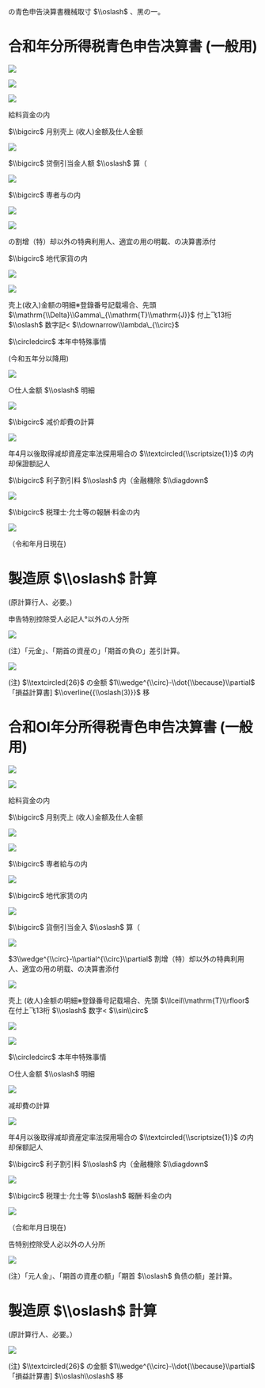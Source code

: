 の青色申告決算書機械取寸 $\\oslash$ 、黑の一。

# 合和年分所得税青色申告决算書 (一般用)

![](https://www.nta.go.jp/tmp/d643a307-903a-4b8d-bf9f-37549568833b/images/baad1adaa935ab7b7021f8fa981583160e0ca43897f6425b3bb8fc866ed17bce.jpg)

![](https://www.nta.go.jp/tmp/d643a307-903a-4b8d-bf9f-37549568833b/images/8b04e402e5dddc663ec48c53922c10b2f8c6be4f71a00c0df314b844f4c0a690.jpg)

![](https://www.nta.go.jp/tmp/d643a307-903a-4b8d-bf9f-37549568833b/images/6f41ee7b38f8b434a63125adc4942c5e1d110dff3532c8252b1c2a2f6d9efa0e.jpg)

給料貨金の内

$\\bigcirc$ 月别壳上 (收人)金额及仕人金额

![](https://www.nta.go.jp/tmp/d643a307-903a-4b8d-bf9f-37549568833b/images/d14a1eebe720a1527ecd98fc1bf47955b02da5bc97701521801bd2ab525ec106.jpg)

$\\bigcirc$ 贷倒引当金人额 $\\oslash$ 算（

![](https://www.nta.go.jp/tmp/d643a307-903a-4b8d-bf9f-37549568833b/images/cc90954451d52f7b8ed350e1d190092571b5220750719a22e18c9e37f70efb67.jpg)

$\\bigcirc$ 専者与の内

![](https://www.nta.go.jp/tmp/d643a307-903a-4b8d-bf9f-37549568833b/images/fb0a9987721ca86bfb71daf0334d6b228633893dac25eed38d835f20136cff35.jpg)

![](https://www.nta.go.jp/tmp/d643a307-903a-4b8d-bf9f-37549568833b/images/b5356dbbaddb9526b130f28c270fb63b17b8c14e8ac4466dc09d076d2904165c.jpg)

の割增（特）却以外の特典利用人、適宜の用の明載、の决算書添付

$\\bigcirc$ 地代家貨の内

![](https://www.nta.go.jp/tmp/d643a307-903a-4b8d-bf9f-37549568833b/images/f45cd3d1e7c91f1bf2a6693f64bbee25c92f6111ef77c3d82c56bf981151d00e.jpg)

![](https://www.nta.go.jp/tmp/d643a307-903a-4b8d-bf9f-37549568833b/images/cebbbaf86f9fd8efd082525c24af0fd3938d704a2023b2ddd762d254b46d7dad.jpg)

壳上(收入)金额の明細※登錄番号記载場合、先頭 $\\mathrm{\\Delta}\\Gamma\_{\\mathrm{T}\\mathrm{J}}$ 付上飞13桁 $\\oslash$ 数字記< $\\downarrow\\lambda\_{\\circ}$

$\\circledcirc$ 本年中特殊事情

(今和五年分以降用)

![](https://www.nta.go.jp/tmp/d643a307-903a-4b8d-bf9f-37549568833b/images/c6a107b86656ae33637a353e2d67553b57931a50109434f86a5e0a9c8fe15af9.jpg)

○仕人金额 $\\oslash$ 明細

![](https://www.nta.go.jp/tmp/d643a307-903a-4b8d-bf9f-37549568833b/images/9e46171f9902124a7731c4f681135153632208056a3086912a5eda2f21bd61f6.jpg)

$\\bigcirc$ 减价却費の計算

![](https://www.nta.go.jp/tmp/d643a307-903a-4b8d-bf9f-37549568833b/images/b553d04a2c7ddc231485e34ae058263558a248ab1004cc5e0b4eb1dd6cf5c6a0.jpg)

年4月以後取得减却資産定率法探用場合の $\\textcircled{\\scriptsize{1}}$ の内却保證额記人

$\\bigcirc$ 利子割引料 $\\oslash$ 内（金融機除 $\\diagdown$

![](https://www.nta.go.jp/tmp/d643a307-903a-4b8d-bf9f-37549568833b/images/4a52de31ab346d6e7008dd04eddf48281bb03568b75e02e927eef49288cdc3d1.jpg)

$\\bigcirc$ 税理士·允士等の報酬·料金の内

![](https://www.nta.go.jp/tmp/d643a307-903a-4b8d-bf9f-37549568833b/images/15e984ba10b3b1ee0c7a8c82ee4aaf05ada377871d09ce5e525b35bc38f98463.jpg)

（令和年月日現在)

# 製造原 $\\oslash$ 計算

(原計算行人、必要。)

申告特别控除受人必記人°以外の人分所

![](https://www.nta.go.jp/tmp/d643a307-903a-4b8d-bf9f-37549568833b/images/d17ac2b9692772f3d5dfcca9370b7198ba3c1b2c5661fcf365932c17ec7c815b.jpg)

(注）「元金」、「期首の資産の」「期首の負の」差引計算。

![](https://www.nta.go.jp/tmp/d643a307-903a-4b8d-bf9f-37549568833b/images/87cb49f862e681bed7ac4a351006c6a7072e2c0e6bdd0aa713e3af679b5d722f.jpg)

(注) $\\textcircled{26}$ の金额 $1\\wedge^{\\circ}-\\dot{\\because}\\partial$ 「損益計算書\] $\\overline{{\\oslash(3)}}$ 移

# 合和Ol年分所得税青色申告决算書 (一般用)

![](https://www.nta.go.jp/tmp/d643a307-903a-4b8d-bf9f-37549568833b/images/a6ba067b661a2ce90e2052ebc94202ffcea01a1196d347ea523cbe7fd13d1172.jpg)

![](https://www.nta.go.jp/tmp/d643a307-903a-4b8d-bf9f-37549568833b/images/398ccfac5722b5f039735fddd59f0138bb4fe32022c7668696647a2bb068ef1f.jpg)

給料貨金の内

$\\bigcirc$ 月别壳上 (收人)金额及仕人金额

![](https://www.nta.go.jp/tmp/d643a307-903a-4b8d-bf9f-37549568833b/images/d96476355b5508347a84e44728fe182e314f3f5f9ec8535b56f49438e14e3f2d.jpg)

![](https://www.nta.go.jp/tmp/d643a307-903a-4b8d-bf9f-37549568833b/images/ad044dc24d0c10d9dfce8fdc5efee04186cefcecf45891a0f66e851ab7866fd9.jpg)

$\\bigcirc$ 専者給与の内

![](https://www.nta.go.jp/tmp/d643a307-903a-4b8d-bf9f-37549568833b/images/db130a69d50b92cfb51660182324fc551ba65fbb0b996934a61200d09a14c3a6.jpg)

$\\bigcirc$ 地代家赁の内

![](https://www.nta.go.jp/tmp/d643a307-903a-4b8d-bf9f-37549568833b/images/1a8c808ea43db087cac7059b6a4e69c0de0bbeaa66fff4380abb71df1c9efbfd.jpg)

$\\bigcirc$ 貨倒引当金入 $\\oslash$ 算（

![](https://www.nta.go.jp/tmp/d643a307-903a-4b8d-bf9f-37549568833b/images/a1921175966e3df377d4539167cb84555dddac7373f6554b2c3873af566c8a44.jpg)

$3\\wedge^{\\circ}-\\partial^{\\circ}\\partial$ 割增（特）却以外の特典利用人、適宜の用の明载、の决算書添付

![](https://www.nta.go.jp/tmp/d643a307-903a-4b8d-bf9f-37549568833b/images/d4ac48fb0231d6f4a08e6f40aebab4d20a8f008cc1106e4ac1cb717bc6f4750b.jpg)

壳上 (收人)金额の明細※登錄番号記载場合、先頭 $\\lceil\\mathrm{T}\\rfloor$ 在付上飞13桁 $\\oslash$ 数字< $\\sin\\circ$

![](https://www.nta.go.jp/tmp/d643a307-903a-4b8d-bf9f-37549568833b/images/5218f918d705a9fdd0e9b6e2de3f449caa8cb37775cfdcdf82c7b2f44e321189.jpg)

![](https://www.nta.go.jp/tmp/d643a307-903a-4b8d-bf9f-37549568833b/images/ad72b3fd0a0195f6f5525c5a06a5afacf528829520ad0fb9a8e67e08e200ad92.jpg)

$\\circledcirc$ 本年中特殊事情

○仕人金额 $\\oslash$ 明細

![](https://www.nta.go.jp/tmp/d643a307-903a-4b8d-bf9f-37549568833b/images/826f95ebc8098d3907330d461bbb795484f3a73e417d8f9be8366c6974a13cbc.jpg)

减却費の計算

![](https://www.nta.go.jp/tmp/d643a307-903a-4b8d-bf9f-37549568833b/images/a5fc73721fa016a6fbf7d8556b6520d3160f8d7b37b64cfa1b0d913b0c966e49.jpg)

年4月以後取得减却資産定率法探用場合の $\\textcircled{\\scriptsize{1}}$ の内却保额記人

$\\bigcirc$ 利子割引料 $\\oslash$ 内（金融機除 $\\diagdown$

![](https://www.nta.go.jp/tmp/d643a307-903a-4b8d-bf9f-37549568833b/images/f4847e6ec6679830e02ab01772a586857ca30be8dd584c9416ed8277df9dac27.jpg)

$\\bigcirc$ 税理士·允士等 $\\oslash$ 報酬·料金の内

![](https://www.nta.go.jp/tmp/d643a307-903a-4b8d-bf9f-37549568833b/images/cce649cf81cccf0015b4e288bc1e677de90d6abe92788056ede2ba9332a4b571.jpg)

（合和年月日現在)

告特别控除受人必以外の人分所

![](https://www.nta.go.jp/tmp/d643a307-903a-4b8d-bf9f-37549568833b/images/d0e95fa54407c6787c7accc8e939a03228712bd15331201053be6b5630920b8c.jpg)

(注）「元人金」、「期首の資產の额」「期首 $\\oslash$ 負债の额」差計算。

# 製造原 $\\oslash$ 計算

(原計算行人、必要。）

![](https://www.nta.go.jp/tmp/d643a307-903a-4b8d-bf9f-37549568833b/images/4e1fbab1fb613969bd712525e45c935be6a5889fa2004bfd0e3039edeba25e71.jpg)

(注) $\\textcircled{26}$ の金额 $1\\wedge^{\\circ}-\\dot{\\because}\\partial$ 「損益計算書\] $\\oslash\\oslash$ 移